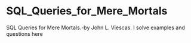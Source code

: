 # SQL_Queries_for_Mere_Mortals
SQL Queries for Mere Mortals.-by John L. Viescas. I solve examples and questions here
